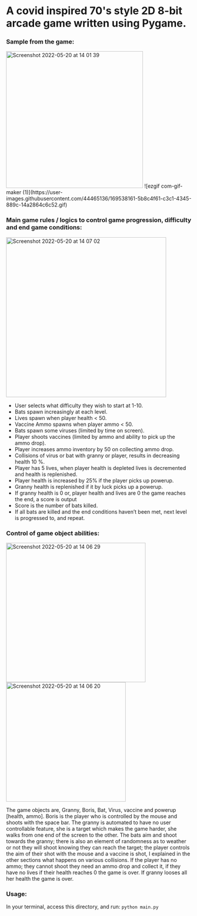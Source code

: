 # A covid inspired 70's style 2D 8-bit arcade game written using Pygame.

### Sample from the game:
<img width="372" alt="Screenshot 2022-05-20 at 14 01 39" src="https://user-images.githubusercontent.com/44465136/169537801-0947e271-e00c-470e-91be-208d28700acd.png">
![ezgif com-gif-maker (1)](https://user-images.githubusercontent.com/44465136/169538161-5b8c4f61-c3c1-4345-889c-14a2864c6c52.gif)

### Main game rules / logics to control game progression, difficulty and end game conditions:

<img width="435" alt="Screenshot 2022-05-20 at 14 07 02" src="https://user-images.githubusercontent.com/44465136/169537679-7d13834c-42e7-407f-87b8-b9a05fbbf820.png">

- User selects what difficulty they wish to start at 1-10.
- Bats spawn increasingly at each level.
- Lives spawn when player health < 50.
- Vaccine Ammo spawns when player ammo < 50.
- Bats spawn some viruses (limited by time on screen).
- Player shoots vaccines (limited by ammo and ability
to pick up the ammo drop).
- Player increases ammo inventory by 50 on collecting ammo drop.
- Collisions of virus or bat with granny or player, results in decreasing health 10 %.
- Player has 5 lives, when player health is depleted lives is decremented and health is replenished.
- Player health is increased by 25% if the player picks up powerup.
- Granny health is replenished if it by luck picks up a powerup.
- If granny health is 0 or, player health and lives are 0 the game reaches the end, a score is output
- Score is the number of bats killed.
- If all bats are killed and the end conditions haven’t been met, next level is progressed to, and repeat.

### Control of game object abilities:
<img width="379" alt="Screenshot 2022-05-20 at 14 06 29" src="https://user-images.githubusercontent.com/44465136/169537711-734607b8-3d84-4cd4-aa2b-17dca5366936.png">
<img width="325" alt="Screenshot 2022-05-20 at 14 06 20" src="https://user-images.githubusercontent.com/44465136/169537720-0cffb0dd-0833-4c21-a046-bfaf1e651059.png">

The game objects are, Granny, Boris, Bat, Virus, vaccine and powerup [health, ammo]. Boris is the player who is controlled by the mouse and shoots with the space bar. The granny is automated to have no user controllable feature, she is a target which makes the game harder, she walks from one end of the screen to the other. The bats aim and shoot towards the granny; there is also an element of randomness as to weather or not they will shoot knowing they can reach the target; the player controls the aim of their shot with the mouse and a vaccine is shot, I explained in the other sections what happens on various collisions.
If the player has no ammo; they cannot shoot they need an ammo drop and collect it, if they have no lives if their health reaches 0 the game is over. If granny looses all her health the game is over.

### Usage:

In your terminal, access this directory, and run: `python main.py`
